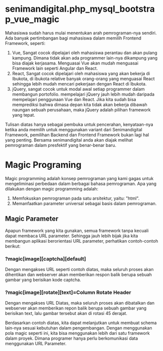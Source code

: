 # senimandigital.php_mysql_bootstrap_vue_magic

Mahasiswa sudah harus mulai menentukan arah pemrograman-nya sendiri. Ada banyak pertimbangan bagi mahasiswa dalam memilih Frontend Framework, seperti:

1. Vue, Sangat cocok dipelajari oleh mahasiswa perantau dan akan pulang kampung. Dimana tidak akan ada programmer lain-nya dikampung yang bisa diajak kerjasama. Menguasai Vue akan mudah menguasai Framework lain seperti Angular dan React.
2. React, Sangat cocok dipelajari oleh mahasiswa yang akan bekerja di Ibukota, di ibukota relative banyak orang-orang yang menguasai React sehingga lebih mudah mencari pekerjaan dengan React di Ibukota.
3. jQuery, sangat cocok untuk modal awal setiap programmer dalam membangun portofolio. mempelajari jQuery jauh lebih mudah daripada mempelajari penggunaan Vue dan React. Jika kita sudah bisa memprediksi bahwa dimasa depan kita tidak akan bekerja dibawah naungan sebuah perusahaan, maka jQuery adalah pilihan framework yang tepat.

Tulisan diatas hanya sebagai pembuka untuk pencerahan, kenyataan-nya ketika anda memilih untuk menggunakan variant dari Senimandigital Framework, pemilihan Backend dan Frontend Framework bukan lagi hal yang penting. Bersama senimandigital anda akan diajak melihat pemrograman dalam presfektif yang benar-benar baru.

# Magic Programing

Magic programming adalah konsep pemrograman yang kami gagas untuk mengeliminasi perbedaan dalam berbagai bahasa pemrograman. Apa yang dilakukan dengan magic programming adalah:

1. Memfokuskan pemrograman pada satu arsitektur, yaitu: "html".
2. Memanfaatkan parameter universal sebagai basis dalam pemrograman.

## Magic Parameter
Apapun framework yang kita gunakan, semua framework tanpa kecuali dapat membaca URL parameter. Sehingga jauh lebih bijak jika kita membangun aplikasi berorientasi URL parameter, perhatikan contoh-contoh berikut:

### ?magic\[image\]\[captcha\]\[default\]
Dengan mengakses URL seperti contoh diatas, maka seluruh proses akan dihentikan dan webserver akan memberikan respon balik berupa sebuah gambar yang berisikan kode captcha.

### ?magic\[image\]\[rotate\]\[text\]=Column Rotate Header
Dengan mengakses URL Diatas, maka seluruh proses akan dibatalkan dan webserver akan memberikan repon balik berupa sebuah gambar yang berisikan text, lalu gambar tersebut akan di rotasi 45 derajat.

Berdasarkan contoh diatas, kita dapat melanjutkan untuk membuat schema lain-nya sesuai kebutuhan dalam pengembangan. Dengan menggunakan pola magic seperti ini, kita bisa menggunakan lebih dari satu framework dalam proyek. Dimana programer hanya perlu berkomunikasi data menggunakan URL Parameter.
